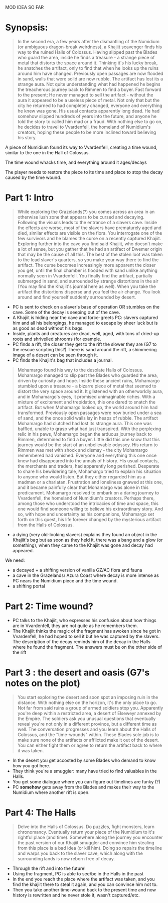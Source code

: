 MOD IDEA SO FAR
# Synopsis:
> In the second era, a few years after the dismantling of the Numidium (or ambiguous dragon-break weirdness), a Khajiit scavenger finds his way to the ruined Halls of Colossus. Having slipped past the Blades who guard the area, inside he finds a treasure - a strange piece of metal that distorts the space around it. Thinking it's his lucky break, he snatches the artifact, only to find that when he looks up the ruins around him have changed. Previously open passages are now flooded in sand, walls that were solid are now rubble. The artifact has lost its a strange aura. Not quite understanding what had happened he begins the treacherous journey back to Rimmen to find a buyer.
> Fast forward to the present; He never managed to sell the artifact - without the aura it appeared to be a useless piece of metal. Not only that but the city he returned to had completely changed, everyone and everything he knew was gone. His usual contacts apparently long dead. He had somehow slipped hundreds of years into the future, and anyone he told the story to called him mad or a fraud.
With nothing else to go on, he decides to travel to Vvardenfell, the homeland of Numidium's creators, hoping these people to be more inclined toward believing his story.

A piece of Numidium found its way to Vvardenfell, creating a time wound, similar to the one in the Hall of Colossus.

The time wound whacks time, and everything around it ages/decays

The player needs to restore the piece to its time and place to stop the decay caused by the time wound.

# Part 1: Intro
>While exploring the Grazelands(?) you comes across an area in an otherwise lush zone that appears to be cursed and decaying. Following the visuals leads to the entrance of a slavers cave. Inside the effects are worse, most of the slavers have prematurely aged and died, similar effects are visible on the flora. You interrogate one of the few survivors and he blames the curse on a recently captured Khajiit.
Exploring further into the cave you find said Khajiit, who doesn't make a lot of sense, but you gather that he had an artifact of Dwemer origin that may be the cause of all this. The best of the stolen loot was taken to the lead slaver's quarters, so you make your way there to find the artifact. The curse becomes increasingly more apparent the closer you get, until the final chamber is flooded with sand unlike anything normally seen in Vvardenfell.
You finally find the artifact, partially submerged in sand, and surrounded by strange distortions in the air (You may find the Khajiit's journal here as well). When you take the artifact the distortions disperse and you feel the air change. You look around and find yourself suddenly surrounded by desert.
- PC is sent to check on a slaver's base of operation OR stumbles on the cave. Some of the decay is seeping out of the cave.
- A Khajiit is hiding near the cave and force-greets  PC: slavers captured him and all his belongings, he managed to escape by sheer luck but is as good as dead without his bags.
- Inside, plants and creatures are dead, well, aged, with tons of dried-up roots and shrivelled shrooms (for example.
- PC finds a rift, the closer they get to the rift the slower they are (G7 to the rescue scripting this?) There is sand around the rift, a shimmering image of a desert can be seen through it.
- PC finds the Khajiit's bag that includes a journal.
> Mohamargo found his way to the desolate Halls of Colossus. Mohamargo managed to slip past the Blades who guarded the area, driven by curiosity and hope. Inside these ancient ruins, Mohamargo stumbled upon a treasure - a bizarre piece of metal that seemed to distort the very space around it. It glistened with an otherworldly aura, and in Mohamargo's eyes, it promised unimaginable riches. With a mixture of excitement and trepidation, this one dared to snatch the artifact.
But when Mohamargo looked up, the world around him had transformed. Previously open passages were now buried under a sea of sand, and the once solid walls lay in heaps of rubble. The artifact Mohamargo had clutched had lost its strange aura. This one was baffled, unable to grasp what had just transpired.
With the perplexing relic in his paws, Mohamargo began the arduous journey back to Rimmen, determined to find a buyer. Little did this one know that this journey would be the start of an unbelievable odyssey. His return to Rimmen was met with shock and dismay - the city Mohamargo remembered had vanished. Everyone and everything this one once knew had disappeared into the annals of history. His usual contacts, the merchants and traders, had apparently long perished.
Desperate to share his bewildering tale, Mohamargo tried to explain his situation to anyone who would listen. But they either regarded him as a madman or a charlatan. Frustration and loneliness gnawed at this one, and it became painfully clear that Mohamargo was alone in this predicament.
Mohamargo resolved to embark on a daring journey to Vvardenfell, the homeland of Numidium's creators. Perhaps there, among those who understood the intricacies of time and space, this one would find someone willing to believe his extraordinary story. And so, with hope and uncertainty as his companions, Mohamargo set forth on this quest, his life forever changed by the mysterious artifact from the Halls of Colossus.
- a dying (very old-looking slavers) explains they found an object in the Khajiit's bag but as soon as they held it, there was a bang and a glow (or something), when they came to the Khajiit was gone and decay had appeared.

We need:
- a decayed + a shifting version of vanilla GZ/AC flora and fauna
- a cave in the Grazelands/ Azura Coast where decay is more intense as PC nears the Numidium piece and the time wound.
- a shifting portal

# Part 2: Time wound?
- PC talks to the Khajiit, who expresses his confusion about how things are in Vvardenfell, they are not quite as he remembers them.
- The Khajiit thinks the magic of the fragment has awoken since he got in Vvardenfell, he had hoped to sell it but he was captured by the slavers. The description of the decay reminds him of the decay in the Halls where he found the fragment. The answers must be on the other side of the rift

# Part 3 : the desert and oasis (G7's notes on the plot)
>You start exploring the desert and soon spot an imposing ruin in the distance. With nothing else on the horizon, it's the only place to go.
Not far from said ruins a group of armed soldiers stop you. Apparently you're deep within a restricted area, a desert of Elseweyr annexed by the Empire. The soldiers ask you unusual questions that eventually reveal you're not only in a different province, but a different time as well.
The conversation progresses and you learn about the Halls of Colossus, and the "time-wounds" within. These Blades sole job is to make sure none of the artifacts or afflicted make it out of the desert. You can either fight them or agree to return the artifact back to where it was taken.
- In the desert you get accosted by some Blades who demand to know how you got here.
- They think you're a smuggler: many have tried to find valuables in the Halls.
- You get some dialogue where you can figure out timelines are funky (?)
- PC **somehow** gets away from the Blades and makes their way to the Numidium where another rift is open.

# Part 4: The Halls
>Delve into the Halls of Colossus. Do puzzles, fight monsters, learn chronomancy. Eventually return your piece of the Numidium to it's rightful place (and time). Somewhere along the journey you encounter the past version of our Khajiit smuggler and convince him stealing from this place is a bad idea (or kill him). Doing so repairs the timeline and warps you back to the slaver cave, which along with the surrounding lands is now reborn free of decay.
- Through the rift and into the future!
- Using the fragment, PC is able to see/be in the Halls in the past
- In the end you reach the place where the artifact was taken, and you find the khajiit there to steal it again, and you can convince him not to.
- Then you take another time-wound back to the present time and now history is rewritten and he never stole it, wasn't captured/etc.
